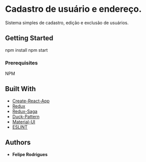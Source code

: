# Cadastro de usuário e endereço.

Sistema simples de cadastro, edição e exclusão de usuários.

## Getting Started

npm install
npm start

### Prerequisites

NPM

## Built With

* [Create-React-App](https://github.com/facebook/create-react-app)
* [Redux](https://redux.js.org/basics/usage-with-react)
* [Redux-Saga](https://github.com/redux-saga/redux-saga)
* [Duck-Pattern](https://github.com/erikras/ducks-modular-redux)
* [Material-UI](https://material-ui.com/)
* [ESLINT](https://github.com/airbnb/javascript/tree/master/packages/eslint-config-airbnb)

## Authors

* **Felipe Rodrigues** 